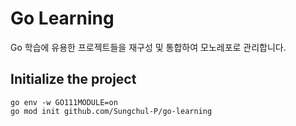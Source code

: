 # Go Learning

Go 학습에 유용한 프로젝트들을 재구성 및 통합하여 모노레포로 관리합니다.   

## Initialize the project

```shell
go env -w GO111MODULE=on
go mod init github.com/Sungchul-P/go-learning
```

